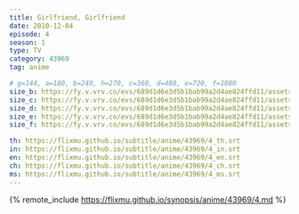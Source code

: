 ```yaml
---
title: Girlfriend, Girlfriend
date: 2010-12-04
episode: 4
season: 1
type: TV
category: 43969
tag: anime

# g=144, a=180, b=240, h=270, c=360, d=480, e=720, f=1080
size_b: https://fy.v.vrv.co/evs/689d1d6e3d5b1bab99a2d4ae824ffd11/assets/e26bdcee8ec24ece749c6b32d86dcc00_4113124.mp4
size_c: https://fy.v.vrv.co/evs/689d1d6e3d5b1bab99a2d4ae824ffd11/assets/e26bdcee8ec24ece749c6b32d86dcc00_4113123.mp4
size_d: https://fy.v.vrv.co/evs/689d1d6e3d5b1bab99a2d4ae824ffd11/assets/e26bdcee8ec24ece749c6b32d86dcc00_4113125.mp4
size_e: https://fy.v.vrv.co/evs/689d1d6e3d5b1bab99a2d4ae824ffd11/assets/e26bdcee8ec24ece749c6b32d86dcc00_4113126.mp4
size_f: https://fy.v.vrv.co/evs/689d1d6e3d5b1bab99a2d4ae824ffd11/assets/e26bdcee8ec24ece749c6b32d86dcc00_4113127.mp4

th: https://flixmu.github.io/subtitle/anime/43969/4_th.srt
in: https://flixmu.github.io/subtitle/anime/43969/4_in.srt
en: https://flixmu.github.io/subtitle/anime/43969/4_en.srt
ch: https://flixmu.github.io/subtitle/anime/43969/4_ch.srt
ms: https://flixmu.github.io/subtitle/anime/43969/4_ms.srt
---
```

{% remote_include https://flixmu.github.io/synopsis/anime/43969/4.md %}
